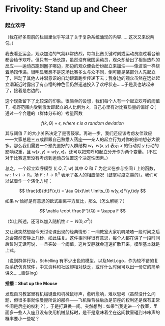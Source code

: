 # Frivolity: Stand up and Cheer

### 起立欢呼

（我在好多周前的栏目里似乎写过了关于复杂系统涌现的内容……这次又来说两句。）

我去看亚运会，观众加油的气氛非常热烈，每每比赛关键时刻或运动员跑过看台前都会给予欢呼。但只有一场长跑，虽然没有我国运动员，观众却给出了相当热烈的反应——运动员跑到圈子哪边，那边的观众便会纷纷起立来加油——像波浪一样绕着场馆传递。很明显我想不是这场比赛多么与众不同，倒可能是某部分人先起立了，带动了其他人并潜意识的自动跟着跑步传递下去；我身边的观众虽然在远处起立潮渐近时露出了有点懵的神色但仍然迅速投入了欢呼状态……于是我也站起来了，接着是右边的。

这个现象留下了比较深的印象。很简单的设想，我们每个人有一个起立欢呼的阈值 $T$，视野范围内受到激发即起立的人比例为 $k$，自己心里有对比赛质量的偏好 $Q$；通过一个合适的（群体分布的）考量函数

$$
f(k,Q)+\epsilon,\ where\ \epsilon\ is\ a\ random\ deviation
$$

其与阈值 $T$ 的大小关系决定了是否鼓掌。再进一步，我们还应该考虑友伴效应——大家总是三五成群跟自己熟悉人落座——亲人的起立行为对你的影响想必大很多。那么我们需要一个预先置好的人群结构 $w$，$w(x,y)$ 表示 $x$ 的行动对 $y$ 行动的影响权重，且 $w(x,y)=w(y,x)$。还可以把欢呼和起立分开作为两个变量。（不过对于比赛这里没有考虑到运动员位置这个决定性因素。）

总之，一个起立欢呼模型 $(I,Q,T,w)$ 其中 $Q$ 和 $T$ 为定义在参与空间 $I$ 上的函数，$w: I \times I \rightarrow \mathbb{R}$。场 $F: I \rightarrow \mathbb{R}^n$ 表示了各人的相应情况（鼓掌程度之类的）。我们可以试着作一个演化方程：

$$
\frac{d}{dt}F(x,t) = \tau Q(x)\int \limits_{I} w(y,x)F(y,t)dy
$$

如果 $w$ 恰好是有意思的欧式距离平方反比，那么（怎么解呢？）

$$
\nabla \cdot \frac{F'}{Q} = \kappa F
$$

（如上所述，还可以加入随机性 $\epsilon \sim N(0,\sigma^2)$）

又让我突然想起今天讨论课出现的经典情形：一间教室大家叽叽喳喳一段时间之后总会突然安静上几秒，如此往复。这件事同样很有意思，每个人都在讲了一段时间后暂时无话可说，一旦突破一个阈值，这片安静就会迅速扩散开来，模型基本就是上式。

（说到群体行为，Schelling 有不少出色的模型。以及NetLogo，作为较不错的复杂系统仿真软件，中文资料和社区却相对缺乏，或许什么时候可以出一份它的简单讲义……画饼ing）

**插播：Shut up the Mouse**

发现自习教室里有机械键盘和机械鼠标声，愈听愈响，难以思考（虽然没什么问题，但很多事就像曼昆所说的那样——飞机靠背往后放是前座的权利还是保有正常空间是后座的权利？），于是打算换一间。突然想到：如果当我走进一个教室，里面多一些人入座且没有使用机械鼠标时，是不是意味着坐在这间教室碰到咔咔声的概率要小一些呢？